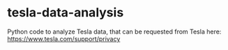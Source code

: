# tesla-data-analysis

Python code to analyze Tesla data, that can be requested from Tesla here:
https://www.tesla.com/support/privacy

